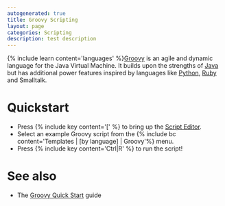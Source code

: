 ```yaml
---
autogenerated: true
title: Groovy Scripting
layout: page
categories: Scripting
description: test description
---
```


{% include learn content='languages' %}[Groovy](http://groovy-lang.org/) is an agile and dynamic language for the Java Virtual Machine. It builds upon the strengths of [Java](Java) but has additional power features inspired by languages like [Python](Python), [Ruby](Ruby) and Smalltalk.

Quickstart
==========

-   Press {% include key content='\[' %} to bring up the [Script Editor](Script_Editor).
-   Select an example Groovy script from the {% include bc content='Templates | \[by language\] | Groovy'%} menu.
-   Press {% include key content='Ctrl\|R' %} to run the script!

See also
========

-   The [Groovy Quick Start](http://groovy-lang.org/documentation.html#gettingstarted) guide


